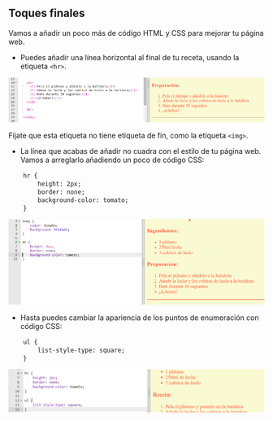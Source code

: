 ## Toques finales

Vamos a añadir un poco más de código HTML y CSS para mejorar tu página web.

+ Puedes añadir una línea horizontal al final de tu receta, usando la etiqueta `<hr>`.

![screenshot](images/recipe-hr.png)

Fíjate que esta etiqueta no tiene etiqueta de fin, como la etiqueta `<img>`.

+ La línea que acabas de añadir no cuadra con el estilo de tu página web. Vamos a arreglarlo añadiendo un poco de código CSS:
```
    hr {
        height: 2px;
        border: none;
        background-color: tomato;
    }
```    

![screenshot](images/recipe-hr-css.png)

+ Hasta puedes cambiar la apariencia de los puntos de enumeración con código CSS:
```
    ul {
        list-style-type: square;
    }
```    

![screenshot](images/recipe-ul-css.png)